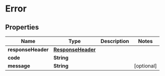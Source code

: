 
# Error

## Properties
Name | Type | Description | Notes
------------ | ------------- | ------------- | -------------
**responseHeader** | [**ResponseHeader**](ResponseHeader.md) |  | 
**code** | **String** |  | 
**message** | **String** |  |  [optional]



